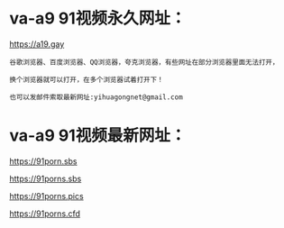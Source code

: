 # va-a9 91视频永久网址：

https://a19.gay

```
谷歌浏览器、百度浏览器、QQ浏览器，夸克浏览器，有些网址在部分浏览器里面无法打开，

换个浏览器就可以打开，在多个浏览器试着打开下！

也可以发邮件索取最新网址:yihuagongnet@gmail.com
```

# va-a9 91视频最新网址：

https://91porn.sbs

https://91porns.sbs

https://91porns.pics

https://91porns.cfd
